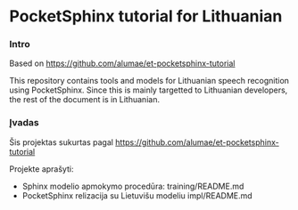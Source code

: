 PocketSphinx tutorial for Lithuanian
=================================

### Intro

Based on https://github.com/alumae/et-pocketsphinx-tutorial

This repository contains tools and models for Lithuanian speech recognition using PocketSphinx.
Since this is mainly targetted to Lithuanian developers, the rest of the document is in Lithuanian.


### Įvadas

Šis projektas sukurtas pagal https://github.com/alumae/et-pocketsphinx-tutorial

Projekte aprašyti:
*   Sphinx modelio apmokymo procedūra: training/README.md
*   PocketSphinx relizacija su Lietuvišu modeliu impl/README.md
